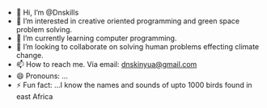 - 👋 Hi, I’m @Dnskills
- 👀 I’m interested in creative oriented programming and green space problem solving.
- 🌱 I’m currently learning computer programming.
- 💞️ I’m looking to collaborate on solving human problems effecting climate change.
- 📫 How to reach me. Via email: dnskinyua@gmail.com
- 😄 Pronouns: ...
- ⚡ Fun fact: ...I know the names and sounds of upto 1000 birds found in east Africa 

<!---
Dnskills/Dnskills is a ✨ special ✨ repository because its `README.md` (this file) appears on your GitHub profile.
You can click the Preview link to take a look at your changes.
--->
